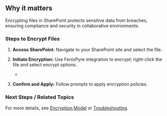 
## Why it matters
Encrypting files in SharePoint protects sensitive data from breaches, ensuring compliance and security in collaborative environments.

### Steps to Encrypt Files

1. **Access SharePoint:** Navigate to your SharePoint site and select the file.

2. **Initiate Encryption:** Use FenixPyre integration to encrypt; right-click the file and select encrypt options.
   - <!-- IMG: ./media/05-user-guide/sharepoint-encrypt.png | Alt: SharePoint file context menu with encryption option -->

3. **Confirm and Apply:** Follow prompts to apply encryption policies.

### Next Steps / Related Topics
For more details, see [Encryption Model](/02-core-concepts/encryption-model.md) or [Troubleshooting](/09-troubleshooting-and-faq/index.md).
